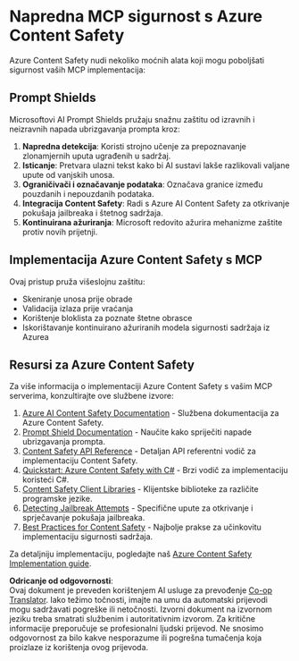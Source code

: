 <!--
CO_OP_TRANSLATOR_METADATA:
{
  "original_hash": "f5300fd1b5e84520d500b2a8f568a1d8",
  "translation_date": "2025-07-17T13:50:07+00:00",
  "source_file": "02-Security/azure-content-safety.md",
  "language_code": "hr"
}
-->
# Napredna MCP sigurnost s Azure Content Safety

Azure Content Safety nudi nekoliko moćnih alata koji mogu poboljšati sigurnost vaših MCP implementacija:

## Prompt Shields

Microsoftovi AI Prompt Shields pružaju snažnu zaštitu od izravnih i neizravnih napada ubrizgavanja prompta kroz:

1. **Napredna detekcija**: Koristi strojno učenje za prepoznavanje zlonamjernih uputa ugrađenih u sadržaj.
2. **Isticanje**: Pretvara ulazni tekst kako bi AI sustavi lakše razlikovali valjane upute od vanjskih unosa.
3. **Ograničivači i označavanje podataka**: Označava granice između pouzdanih i nepouzdanih podataka.
4. **Integracija Content Safety**: Radi s Azure AI Content Safety za otkrivanje pokušaja jailbreaka i štetnog sadržaja.
5. **Kontinuirana ažuriranja**: Microsoft redovito ažurira mehanizme zaštite protiv novih prijetnji.

## Implementacija Azure Content Safety s MCP

Ovaj pristup pruža višeslojnu zaštitu:
- Skeniranje unosa prije obrade
- Validacija izlaza prije vraćanja
- Korištenje bloklista za poznate štetne obrasce
- Iskorištavanje kontinuirano ažuriranih modela sigurnosti sadržaja iz Azurea

## Resursi za Azure Content Safety

Za više informacija o implementaciji Azure Content Safety s vašim MCP serverima, konzultirajte ove službene izvore:

1. [Azure AI Content Safety Documentation](https://learn.microsoft.com/azure/ai-services/content-safety/) - Službena dokumentacija za Azure Content Safety.
2. [Prompt Shield Documentation](https://learn.microsoft.com/azure/ai-services/content-safety/concepts/prompt-shield) - Naučite kako spriječiti napade ubrizgavanja prompta.
3. [Content Safety API Reference](https://learn.microsoft.com/rest/api/contentsafety/) - Detaljan API referentni vodič za implementaciju Content Safety.
4. [Quickstart: Azure Content Safety with C#](https://learn.microsoft.com/azure/ai-services/content-safety/quickstart-csharp) - Brzi vodič za implementaciju koristeći C#.
5. [Content Safety Client Libraries](https://learn.microsoft.com/azure/ai-services/content-safety/quickstart-client-libraries-rest-api) - Klijentske biblioteke za različite programske jezike.
6. [Detecting Jailbreak Attempts](https://learn.microsoft.com/azure/ai-services/content-safety/concepts/jailbreak-detection) - Specifične upute za otkrivanje i sprječavanje pokušaja jailbreaka.
7. [Best Practices for Content Safety](https://learn.microsoft.com/azure/ai-services/content-safety/concepts/best-practices) - Najbolje prakse za učinkovitu implementaciju sigurnosti sadržaja.

Za detaljniju implementaciju, pogledajte naš [Azure Content Safety Implementation guide](./azure-content-safety-implementation.md).

**Odricanje od odgovornosti**:  
Ovaj dokument je preveden korištenjem AI usluge za prevođenje [Co-op Translator](https://github.com/Azure/co-op-translator). Iako težimo točnosti, imajte na umu da automatski prijevodi mogu sadržavati pogreške ili netočnosti. Izvorni dokument na izvornom jeziku treba smatrati službenim i autoritativnim izvorom. Za kritične informacije preporučuje se profesionalni ljudski prijevod. Ne snosimo odgovornost za bilo kakve nesporazume ili pogrešna tumačenja koja proizlaze iz korištenja ovog prijevoda.